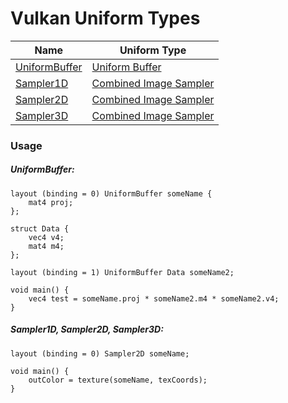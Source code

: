 # Vulkan Uniform Types

[1]: https://www.khronos.org/registry/vulkan/specs/1.2-extensions/html/vkspec.html#descriptorsets-uniformbuffer
[2]: https://www.khronos.org/registry/vulkan/specs/1.2-extensions/html/vkspec.html#descriptorsets-combinedimagesampler

Name                                            | Uniform Type             
---------------                                 | ----                     
[UniformBuffer](#uniformbuffer)                 | [Uniform Buffer][1]
[Sampler1D](#sampler1d-sampler2d-sampler3d)     | [Combined Image Sampler][2]
[Sampler2D](#sampler1d-sampler2d-sampler3d)     | [Combined Image Sampler][2]
[Sampler3D](#sampler1d-sampler2d-sampler3d)     | [Combined Image Sampler][2]

### Usage

##### UniformBuffer:
```
layout (binding = 0) UniformBuffer someName {
    mat4 proj;
};

struct Data {
    vec4 v4;
    mat4 m4;
};

layout (binding = 1) UniformBuffer Data someName2;

void main() {
    vec4 test = someName.proj * someName2.m4 * someName2.v4;
}
```

##### Sampler1D, Sampler2D, Sampler3D:
```
layout (binding = 0) Sampler2D someName;

void main() {
    outColor = texture(someName, texCoords);
}
```